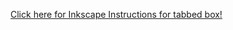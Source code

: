 <a href="https://docs.google.com/presentation/d/1wdGSdZHfjNp7bVui_b8wfKu5bc4iF0kRbW51FKXCkzQ/edit?usp=sharing" target="_blank">Click here for Inkscape Instructions for tabbed box!</a>
